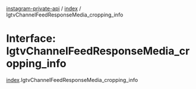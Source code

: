 [instagram-private-api](../../README.md) / [index](../../modules/index.md) / IgtvChannelFeedResponseMedia_cropping_info

# Interface: IgtvChannelFeedResponseMedia\_cropping\_info

[index](../../modules/index.md).IgtvChannelFeedResponseMedia_cropping_info

